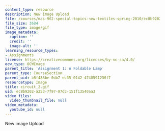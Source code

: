 ```yaml
---
content_type: resource
description: New image Upload
file: /courses/mas-962-special-topics-new-textiles-spring-2010/ec8b9202a2537f9707d3151f13540aa3_circuit_2.gif
file_size: 3684
file_type: image/gif
image_metadata:
  caption: ''
  credit: ''
  image-alt: ''
learning_resource_types:
- Assignments
license: https://creativecommons.org/licenses/by-nc-sa/4.0/
ocw_type: OCWImage
parent_title: 'Assignment 1: A Foldable Lamp'
parent_type: CourseSection
parent_uid: b8f488be-0db7-ec35-0142-4740591230f7
resourcetype: Image
title: circuit_2.gif
uid: ec8b9202-a253-7f97-07d3-151f13540aa3
video_files:
  video_thumbnail_file: null
video_metadata:
  youtube_id: null
---
```

New image Upload